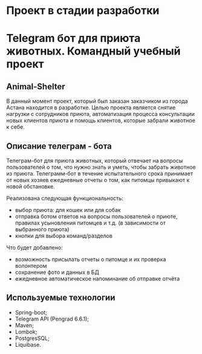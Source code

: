 # Проект в стадии разработки
# Telegram бот для приюта животных. Командный учебный проект

## Animal-Shelter
 В данный момент проект, который был заказан заказчиком из города Астана находится в разработке. 
 Целью проекта является снятие нагрузки с сотрудников приюта, автоматизация процесса консультации новых клиентов приюта и 
 помощь клиентов, которые забрали животное к себе. 
## Описание телеграм - бота
Телеграм-бот для приюта животных, который отвечает на вопросы пользователей о том, что нужно знать и уметь, чтобы забрать животное из приюта. Телеграмм-бот в течение испытательного срока принимает от новых хозяев ежедневные отчеты о том, как питомцы привыкают к новой обстановке.

Реализована следующая функциональность:

- выбор приюта: для кошек или для собак
- отправка ботом ответов на вопросы пользователей о приюте, правилах усыновления питомцев и т.д. (в зависимости от выбранного приюта)
- кнопки для выбора команд/разделов

Что будет добавлено:

- возможность присылать отчеты о питомце и их проверка волонтером
- сохранение фото и данных в БД
- ежедневное автоматическое напоминание об отправке отчёта


## Используемые технологии

- Spring-boot;
- Telegram API (Pengrad 6.6.1);
- Maven;
- Lombok;
- PostgresSQL;
- Liquibase.

